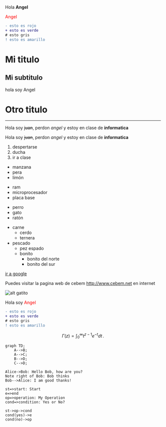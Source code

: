 
Hola **Angel**

<span style="color:red">Angel</span>



```diff
- esto es rojo
+ esto es verde
# esto gris
! esto es amarillo


```




# Mi titulo
## Mi subtitulo

hola soy Angel

# Otro titulo
-----

Hola soy ~~juan~~, perdon *angel* y estoy en clase de **informatica**

Hola soy ~~juan~~, perdon _angel_ y estoy en clase de __informatica__

1. despertarse
2. ducha
3. ir a clase

* manzana
* pera
* limón
- ram
- microprocesador
- placa base
+ perro
+ gato
+ ratón
  

* carne
    * cerdo
    * ternera
* pescado
    * pez espado
    * bonito
        * bonito del norte
        * bonito del sur

[ir a google](http://www.google.es)

Puedes visitar la pagina web de cebem http://www.cebem.net en internet


![alt gatito](https://pm1.narvii.com/6897/3131d169ee2187ba1d456237021df5c63e765535r1-605-900v2_128.jpg "Un gatito mirando al cielo")


Hola soy <span style="color:red">Angel</span>

```diff
- esto es rojo
+ esto es verde
# esto gris
! esto es amarillo
```


<script type="text/javascript" src="https://cdn.mathjax.org/mathjax/latest/MathJax.js?config=TeX-AMS_HTML"></script>



$$
\Gamma(z) = \int_0^\infty t^{z-1}e^{-t}dt\,.
$$

```mermaid
graph TD;
    A-->B;
    A-->C;
    B-->D;
    C-->D;
```


```sequence
Alice->Bob: Hello Bob, how are you?
Note right of Bob: Bob thinks
Bob-->Alice: I am good thanks!
```

```flow
st=>start: Start
e=>end
op=>operation: My Operation
cond=>condition: Yes or No?

st->op->cond
cond(yes)->e
cond(no)->op
```
